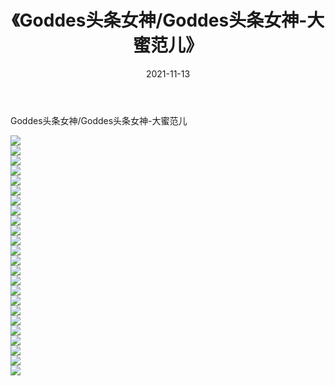 ﻿---
layout: post
title:  《Goddes头条女神/Goddes头条女神-大蜜范儿》
date:   2021-11-13
img: http://pic.660000.xyz/1:/网络美图/2021/Goddes头条女神/Goddes头条女神-大蜜范儿/000.jpg
categories: [美女, 清纯, 唯美]
---

Goddes头条女神/Goddes头条女神-大蜜范儿

 ![](http://pic.660000.xyz/1:/网络美图/2021/Goddes头条女神/Goddes头条女神-大蜜范儿/001.jpg) <br>![](http://pic.660000.xyz/1:/网络美图/2021/Goddes头条女神/Goddes头条女神-大蜜范儿/002.jpg) <br>![](http://pic.660000.xyz/1:/网络美图/2021/Goddes头条女神/Goddes头条女神-大蜜范儿/003.jpg) <br>![](http://pic.660000.xyz/1:/网络美图/2021/Goddes头条女神/Goddes头条女神-大蜜范儿/004.jpg) <br>![](http://pic.660000.xyz/1:/网络美图/2021/Goddes头条女神/Goddes头条女神-大蜜范儿/005.jpg) <br>![](http://pic.660000.xyz/1:/网络美图/2021/Goddes头条女神/Goddes头条女神-大蜜范儿/006.jpg) <br>![](http://pic.660000.xyz/1:/网络美图/2021/Goddes头条女神/Goddes头条女神-大蜜范儿/007.jpg) <br>![](http://pic.660000.xyz/1:/网络美图/2021/Goddes头条女神/Goddes头条女神-大蜜范儿/008.jpg) <br>![](http://pic.660000.xyz/1:/网络美图/2021/Goddes头条女神/Goddes头条女神-大蜜范儿/009.jpg) <br>![](http://pic.660000.xyz/1:/网络美图/2021/Goddes头条女神/Goddes头条女神-大蜜范儿/010.jpg) <br>![](http://pic.660000.xyz/1:/网络美图/2021/Goddes头条女神/Goddes头条女神-大蜜范儿/011.jpg) <br>![](http://pic.660000.xyz/1:/网络美图/2021/Goddes头条女神/Goddes头条女神-大蜜范儿/012.jpg) <br>![](http://pic.660000.xyz/1:/网络美图/2021/Goddes头条女神/Goddes头条女神-大蜜范儿/013.jpg) <br>![](http://pic.660000.xyz/1:/网络美图/2021/Goddes头条女神/Goddes头条女神-大蜜范儿/014.jpg) <br>![](http://pic.660000.xyz/1:/网络美图/2021/Goddes头条女神/Goddes头条女神-大蜜范儿/015.jpg) <br>![](http://pic.660000.xyz/1:/网络美图/2021/Goddes头条女神/Goddes头条女神-大蜜范儿/016.jpg) <br>![](http://pic.660000.xyz/1:/网络美图/2021/Goddes头条女神/Goddes头条女神-大蜜范儿/017.jpg) <br>![](http://pic.660000.xyz/1:/网络美图/2021/Goddes头条女神/Goddes头条女神-大蜜范儿/018.jpg) <br>![](http://pic.660000.xyz/1:/网络美图/2021/Goddes头条女神/Goddes头条女神-大蜜范儿/019.jpg) <br>![](http://pic.660000.xyz/1:/网络美图/2021/Goddes头条女神/Goddes头条女神-大蜜范儿/020.jpg) <br>![](http://pic.660000.xyz/1:/网络美图/2021/Goddes头条女神/Goddes头条女神-大蜜范儿/021.jpg) <br>![](http://pic.660000.xyz/1:/网络美图/2021/Goddes头条女神/Goddes头条女神-大蜜范儿/022.jpg) <br>![](http://pic.660000.xyz/1:/网络美图/2021/Goddes头条女神/Goddes头条女神-大蜜范儿/023.jpg) <br>![](http://pic.660000.xyz/1:/网络美图/2021/Goddes头条女神/Goddes头条女神-大蜜范儿/024.jpg) <br>